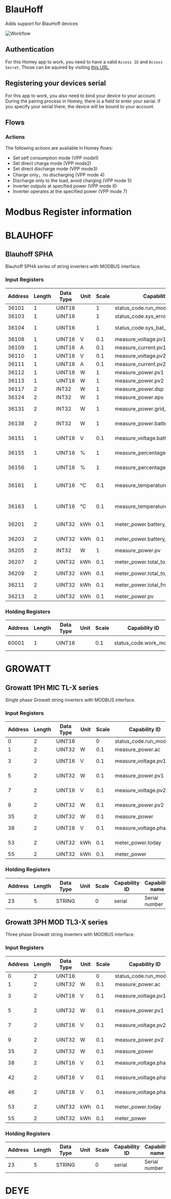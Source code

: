 # BlauHoff

Adds support for BlauHoff devices

![Workflow](https://github.com/sorted-bits/com.sortedbits.blauhoff/actions/workflows/node.js.yml/badge.svg)

## Authentication
For this Homey app to work, you need to have a valid `Access ID` and `Access Secret`. Those can be aquired by visiting [this URL](https://sortedbits.com).

## Registering your devices serial
For this app to work, you also need to bind your device to your account. During the pairing process in Homey, there is a field to enter your serial. If you specify your serial there, the device will be bound to your account.

## Flows
### Actions
The following actions are available in Homey flows:

- Set self consumption mode (VPP mode1)
- Set direct charge mode (VPP mode2)
- Set direct discharge mode (VPP mode3)
- Charge only，no discharging (VPP mode 4)
- Discharge only to the load, avoid charging (VPP mode 5)
- Inverter outputs at specified power (VPP mode 6)
- Inverter operates at the specified power (VPP mode 7)

# Modbus Register information

# BLAUHOFF
## Blauhoff SPHA
Blauhoff SPHA series of string inverters with MODBUS interface.

### Input Registers
| Address | Length | Data Type | Unit | Scale | Capability ID | Capability name |
| ------- | ------ | --------- | ---- | ----- | ------------- | --------------- |
| 36101| 1| UINT16| | 1| status_code.run_mode| Run mode |
| 36103| 1| UINT16| | 1| status_code.sys_error_code| Error code |
| 36104| 1| UINT16| | 1| status_code.sys_bat_error_code| Battery error code |
| 36108| 1| UINT16| V| 0.1| measure_voltage.pv1| PV1 voltage |
| 36109| 1| UINT16| A| 0.1| measure_current.pv1| PV1 current |
| 36110| 1| UINT16| V| 0.1| measure_voltage.pv2| PV2 voltage |
| 36111| 1| UINT16| A| 0.1| measure_current.pv2| PV2 current |
| 36112| 1| UINT16| W| 1| measure_power.pv1| PV1 power |
| 36113| 1| UINT16| W| 1| measure_power.pv2| PV2 power |
| 36117| 2| INT32| W| 1| measure_power.dsp| DSP power |
| 36124| 2| INT32| W| 1| measure_power.eps| EPS power |
| 36131| 2| INT32| W| 1| measure_power.grid_output| Grid output power |
| 36138| 2| INT32| W| 1| measure_power.battery| Battery power |
| 36151| 1| UINT16| V| 0.1| measure_voltage.battery| Battery voltage |
| 36155| 1| UINT16| %| 1| measure_percentage.bat_soc| State of charge |
| 36156| 1| UINT16| %| 1| measure_percentage.bat_soh| State of health |
| 36161| 1| UINT16| °C| 0.1| measure_temperature.battery_high| Battery temperature high |
| 36163| 1| UINT16| °C| 0.1| measure_temperature.battery_low| Battery temperature low |
| 36201| 2| UINT32| kWh| 0.1| meter_power.battery_total_charge| Battery total charge |
| 36203| 2| UINT32| kWh| 0.1| meter_power.battery_total_discharge| Battery total discharge |
| 36205| 2| INT32| W| 1| measure_power.pv| PV power |
| 36207| 2| UINT32| kWh| 0.1| meter_power.total_to_grid_pv| PV total to grid |
| 36209| 2| UINT32| kWh| 0.1| meter_power.total_to_grid| Total to grid |
| 36211| 2| UINT32| kWh| 0.1| meter_power.total_from_grid| Total from grid |
| 36213| 2| UINT32| kWh| 0.1| meter_power.pv| PV total |

### Holding Registers
| Address | Length | Data Type | Unit | Scale | Capability ID | Capability name |
| ------- | ------ | --------- | ---- |----- | ------------- | --------------- |
| 60001| 1| UINT16| | 0.1| status_code.work_mode| Work mode |

# GROWATT
## Growatt 1PH MIC TL-X series
Single phase Growatt string inverters with MODBUS interface.

### Input Registers
| Address | Length | Data Type | Unit | Scale | Capability ID | Capability name |
| ------- | ------ | --------- | ---- | ----- | ------------- | --------------- |
| 0| 2| UINT16| | 0| status_code.run_mode| Run mode |
| 1| 2| UINT32| W| 0.1| measure_power.ac| AC power |
| 3| 2| UINT16| V| 0.1| measure_voltage.pv1| PV1 voltage |
| 5| 2| UINT32| W| 0.1| measure_power.pv1| PV1 power |
| 7| 2| UINT16| V| 0.1| measure_voltage.pv2| PV2 voltage |
| 9| 2| UINT32| W| 0.1| measure_power.pv2| PV2 power |
| 35| 2| UINT32| W| 0.1| measure_power| Power |
| 38| 2| UINT16| V| 0.1| measure_voltage.phase1| Phase 1 voltage |
| 53| 2| UINT32| kWh| 0.1| meter_power.today| Energy today |
| 55| 2| UINT32| kWh| 0.1| meter_power| Energy |

### Holding Registers
| Address | Length | Data Type | Unit | Scale | Capability ID | Capability name |
| ------- | ------ | --------- | ---- |----- | ------------- | --------------- |
| 23| 5| STRING| | 0| serial| Serial number |

## Growatt 3PH MOD TL3-X series
Three phase Growatt string inverters with MODBUS interface.

### Input Registers
| Address | Length | Data Type | Unit | Scale | Capability ID | Capability name |
| ------- | ------ | --------- | ---- | ----- | ------------- | --------------- |
| 0| 2| UINT16| | 0| status_code.run_mode| Run mode |
| 1| 2| UINT32| W| 0.1| measure_power.ac| AC power |
| 3| 2| UINT16| V| 0.1| measure_voltage.pv1| PV1 voltage |
| 5| 2| UINT32| W| 0.1| measure_power.pv1| PV1 power |
| 7| 2| UINT16| V| 0.1| measure_voltage.pv2| PV2 voltage |
| 9| 2| UINT32| W| 0.1| measure_power.pv2| PV2 power |
| 35| 2| UINT32| W| 0.1| measure_power| Power |
| 38| 2| UINT16| V| 0.1| measure_voltage.phase1| Phase 1 voltage |
| 42| 2| UINT16| V| 0.1| measure_voltage.phase2| Phase 2 voltage |
| 46| 2| UINT16| V| 0.1| measure_voltage.phase3| Phase 3 voltage |
| 53| 2| UINT32| kWh| 0.1| meter_power.today| Energy today |
| 55| 2| UINT32| kWh| 0.1| meter_power| Energy |

### Holding Registers
| Address | Length | Data Type | Unit | Scale | Capability ID | Capability name |
| ------- | ------ | --------- | ---- |----- | ------------- | --------------- |
| 23| 5| STRING| | 0| serial| Serial number |

# DEYE
